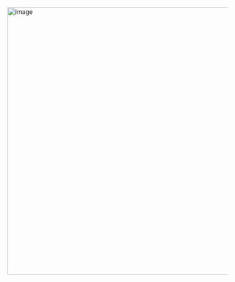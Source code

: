 <img width="612" alt="image" src="https://user-images.githubusercontent.com/36266068/222198148-b074ea67-54f4-4a46-86de-c87ef9bf15e2.png">
